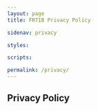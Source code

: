 ```yaml
---
layout: page
title: FRTIB Privacy Policy

sidenav: privacy

styles:

scripts:

permalink: /privacy/
---
```

## Privacy Policy
<!-- CONTENT END -->
